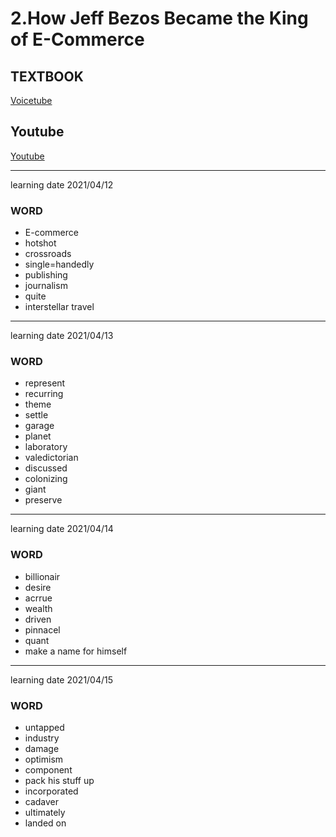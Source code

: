 # 2.How Jeff Bezos Became the King of E-Commerce
## TEXTBOOK
[Voicetube](https://tw.voicetube.com/v3/videos/65171)
## Youtube
[Youtube](https://www.youtube.com/watch?v=T_P1D_H1et8)
_______
learning date 2021/04/12
### WORD
* E-commerce
* hotshot
* crossroads
* single=handedly
* publishing
* journalism
* quite
* interstellar travel
______
learning date 2021/04/13
### WORD
* represent
* recurring
* theme
* settle
* garage
* planet
* laboratory
* valedictorian
* discussed
* colonizing
* giant
* preserve
_____
learning date 2021/04/14
### WORD
* billionair
* desire
* acrrue
* wealth
* driven
* pinnacel
* quant
* make a name for himself
_____
learning date 2021/04/15
### WORD
* untapped
* industry
* damage
* optimism
* component
* pack his stuff up
* incorporated
* cadaver
* ultimately
* landed on